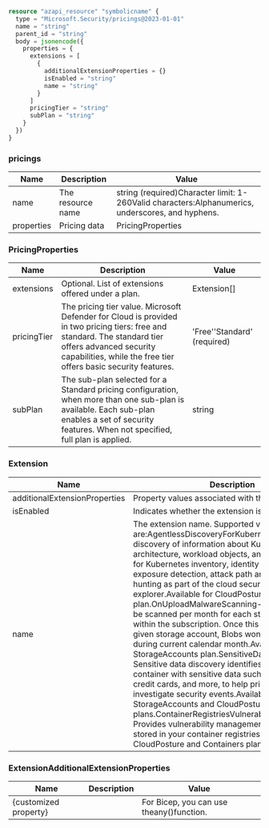 ```terraform
resource "azapi_resource" "symbolicname" {
  type = "Microsoft.Security/pricings@2023-01-01"
  name = "string"
  parent_id = "string"
  body = jsonencode({
    properties = {
      extensions = [
        {
          additionalExtensionProperties = {}
          isEnabled = "string"
          name = "string"
        }
      ]
      pricingTier = "string"
      subPlan = "string"
    }
  })
}

```

### pricings

| Name | Description | Value |
|-|-|-|
| name | The resource name | string (required)Character limit: 1-260Valid characters:Alphanumerics, underscores, and hyphens. |
| properties | Pricing data | PricingProperties |


### PricingProperties

| Name | Description | Value |
|-|-|-|
| extensions | Optional. List of extensions offered under a plan. | Extension[] |
| pricingTier | The pricing tier value. Microsoft Defender for Cloud is provided in two pricing tiers: free and standard. The standard tier offers advanced security capabilities, while the free tier offers basic security features. | 'Free''Standard' (required) |
| subPlan | The sub-plan selected for a Standard pricing configuration, when more than one sub-plan is available. Each sub-plan enables a set of security features. When not specified, full plan is applied. | string |


### Extension

| Name | Description | Value |
|-|-|-|
| additionalExtensionProperties | Property values associated with the extension. | ExtensionAdditionalExtensionProperties |
| isEnabled | Indicates whether the extension is enabled. | 'False''True' (required) |
| name | The extension name. Supported values are:AgentlessDiscoveryForKubernetes- API-based discovery of information about Kubernetes cluster architecture, workload objects, and setup. Required for Kubernetes inventory, identity and network exposure detection, attack path analysis and risk hunting as part of the cloud security explorer.Available for CloudPosture plan.OnUploadMalwareScanning- Limits the GB to be scanned per month for each storage account within the subscription. Once this limit reached on a given storage account, Blobs won't be scanned during current calendar month.Available for StorageAccounts plan.SensitiveDataDiscovery- Sensitive data discovery identifies Blob storage container with sensitive data such as credentials, credit cards, and more, to help prioritize and investigate security events.Available for StorageAccounts and CloudPosture plans.ContainerRegistriesVulnerabilityAssessments- Provides vulnerability management for images stored in your container registries.Available for CloudPosture and Containers plans. | string (required) |


### ExtensionAdditionalExtensionProperties

| Name | Description | Value |
|-|-|-|
| {customized property} |  | For Bicep, you can use theany()function. |



